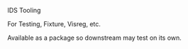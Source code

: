 IDS Tooling

For Testing, Fixture, Visreg, etc.

Available as a package so downstream may test on its own.
